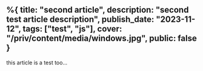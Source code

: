 %{
  title: "second article",
  description: "second test article description",
  publish_date: "2023-11-12",
  tags: ["test", "js"],
  cover: "/priv/content/media/windows.jpg",
  public: false
}
---

this article is a test too...
